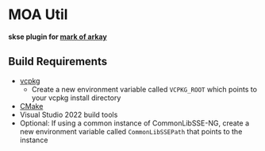 #  MOA Util

**skse plugin for [mark of arkay](https://github.com/mort65/mark-of-arkay)**

## Build Requirements

- [vcpkg](https://github.com/microsoft/vcpkg)
  - Create a new environment variable called `VCPKG_ROOT` which points to your vcpkg install directory
- [CMake](https://cmake.org)
- Visual Studio 2022 build tools
- Optional: If using a common instance of CommonLibSSE-NG, create a new environment variable called `CommonLibSSEPath` that points to the instance

